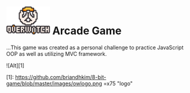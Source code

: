 
<h1> 
  <img src="https://github.com/briandhkim/8-bit-game/blob/master/images/owlogo.png?raw=true" height="75">
  Arcade Game
</h1>

...This game was created as a personal challenge to practice JavaScript OOP as well as utilizing MVC framework.

![Alt][1]

[1]: https://github.com/briandhkim/8-bit-game/blob/master/images/owlogo.png =x75 "logo"
